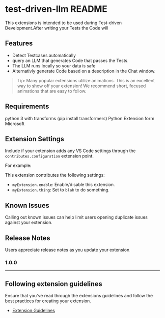 # test-driven-llm README

This extensions is intended to be used during Test-driven Development.After writing your Tests the Code will 


## Features

- Detect Testcases automatically 
- query an LLM that generates Code that passes the Tests.
- The LLM runs locally so your data is safe 
- Alternativly generate Code based on a description in the Chat window.

> Tip: Many popular extensions utilize animations. This is an excellent way to show off your extension! We recommend short, focused animations that are easy to follow.

## Requirements

python 3 with transforms (pip install transformers)
Python Extension form Microsoft
## Extension Settings

Include if your extension adds any VS Code settings through the `contributes.configuration` extension point.

For example:

This extension contributes the following settings:

* `myExtension.enable`: Enable/disable this extension.
* `myExtension.thing`: Set to `blah` to do something.

## Known Issues

Calling out known issues can help limit users opening duplicate issues against your extension.

## Release Notes

Users appreciate release notes as you update your extension.

### 1.0.0


---

## Following extension guidelines

Ensure that you've read through the extensions guidelines and follow the best practices for creating your extension.

* [Extension Guidelines](https://code.visualstudio.com/api/references/extension-guidelines)


